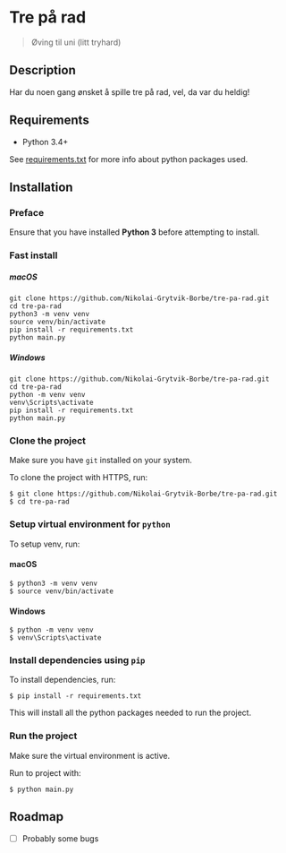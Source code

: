 # Tre på rad
> Øving til uni (litt tryhard)

## Description
Har du noen gang ønsket å spille tre på rad, vel, da var du heldig!


## Requirements
- Python 3.4+

See [requirements.txt](https://github.com/Nikolai-Grytvik-Borbe/tre-pa-rad/blob/main/requirements.txt) for more info about python packages used.

## Installation
### Preface

Ensure that you have installed **Python 3** before attempting to install.

### Fast install

##### macOS

```
git clone https://github.com/Nikolai-Grytvik-Borbe/tre-pa-rad.git
cd tre-pa-rad
python3 -m venv venv
source venv/bin/activate
pip install -r requirements.txt
python main.py

```


##### Windows

```
git clone https://github.com/Nikolai-Grytvik-Borbe/tre-pa-rad.git
cd tre-pa-rad
python -m venv venv
venv\Scripts\activate
pip install -r requirements.txt
python main.py

```


### Clone the project

Make sure you have `git` installed on your system.

To clone the project with HTTPS, run:

    $ git clone https://github.com/Nikolai-Grytvik-Borbe/tre-pa-rad.git
    $ cd tre-pa-rad


### Setup virtual environment for `python`

To setup venv, run:

#### macOS

    $ python3 -m venv venv 
    $ source venv/bin/activate


#### Windows

    $ python -m venv venv 
    $ venv\Scripts\activate


### Install dependencies using `pip`

To install dependencies, run:

    $ pip install -r requirements.txt

This will install all the python packages needed to run the project.


### Run the project

Make sure the virtual environment is active.

Run to project with:

    $ python main.py


## Roadmap
- [ ] Probably some bugs
